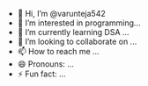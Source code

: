 - 👋 Hi, I’m @varunteja542
- 👀 I’m interested in  programming...
- 🌱 I’m currently learning DSA ...
- 💞️ I’m looking to collaborate on ...
- 📫 How to reach me ...
- 😄 Pronouns: ...
- ⚡ Fun fact: ...

<!---
varunteja542/varunteja542 is a ✨ special ✨ repository because its `README.md` (this file) appears on your GitHub profile.
You can click the Preview link to take a look at your changes.
--->
